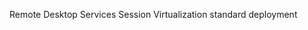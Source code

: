<Token xmlns:xlink="http://www.w3.org/1999/xlink">Remote Desktop Services Session Virtualization standard deployment</Token>